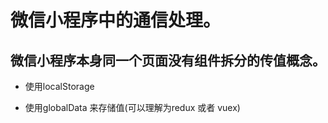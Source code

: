 # 微信小程序中的通信处理。

## 微信小程序本身同一个页面没有组件拆分的传值概念。

- 使用localStorage

- 使用globalData 来存储值(可以理解为redux 或者  vuex)
	